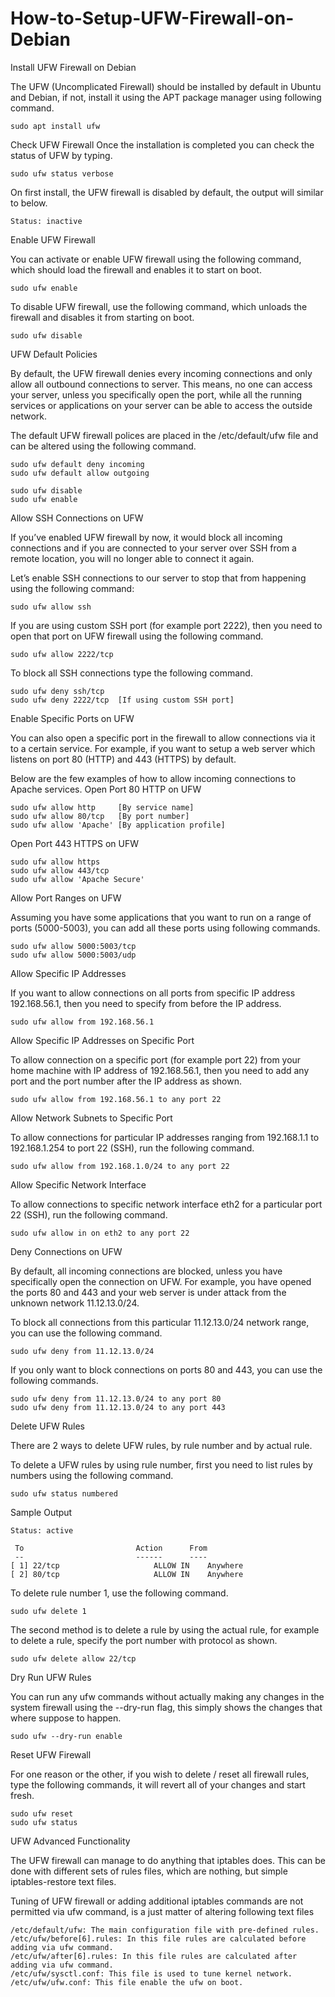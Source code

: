 # How-to-Setup-UFW-Firewall-on-Debian


Install UFW Firewall on Debian

The UFW (Uncomplicated Firewall) should be installed by default in Ubuntu and Debian, if not, install it using the APT package manager using following command.

    sudo apt install ufw

Check UFW Firewall
Once the installation is completed you can check the status of UFW by typing.

    sudo ufw status verbose

On first install, the UFW firewall is disabled by default, the output will similar to below.

    Status: inactive

Enable UFW Firewall

You can activate or enable UFW firewall using the following command, which should load the firewall and enables it to start on boot.

    sudo ufw enable

To disable UFW firewall, use the following command, which unloads the firewall and disables it from starting on boot.

    sudo ufw disable 

UFW Default Policies

By default, the UFW firewall denies every incoming connections and only allow all outbound connections to server. This means, no one can access your server, unless you specifically open the port, while all the running services or applications on your server can be able to access the outside network.

The default UFW firewall polices are placed in the /etc/default/ufw file and can be altered using the following command.

    sudo ufw default deny incoming
    sudo ufw default allow outgoing

    sudo ufw disable
    sudo ufw enable

Allow SSH Connections on UFW

If you’ve enabled UFW firewall by now, it would block all incoming connections and if you are connected to your server over SSH from a remote location, you will no longer able to connect it again.

Let’s enable SSH connections to our server to stop that from happening using the following command:

    sudo ufw allow ssh

If you are using custom SSH port (for example port 2222), then you need to open that port on UFW firewall using the following command.

    sudo ufw allow 2222/tcp

To block all SSH connections type the following command.

    sudo ufw deny ssh/tcp
    sudo ufw deny 2222/tcp  [If using custom SSH port]

Enable Specific Ports on UFW

You can also open a specific port in the firewall to allow connections via it to a certain service. For example, if you want to setup a web server which listens on port 80 (HTTP) and 443 (HTTPS) by default.

Below are the few examples of how to allow incoming connections to Apache services.
Open Port 80 HTTP on UFW

    sudo ufw allow http     [By service name]
    sudo ufw allow 80/tcp   [By port number]
    sudo ufw allow 'Apache' [By application profile]

Open Port 443 HTTPS on UFW

    sudo ufw allow https
    sudo ufw allow 443/tcp
    sudo ufw allow 'Apache Secure'

Allow Port Ranges on UFW

Assuming you have some applications that you want to run on a range of ports (5000-5003), you can add all these ports using following commands.

    sudo ufw allow 5000:5003/tcp
    sudo ufw allow 5000:5003/udp

Allow Specific IP Addresses

If you want to allow connections on all ports from specific IP address 192.168.56.1, then you need to specify from before the IP address.

    sudo ufw allow from 192.168.56.1

Allow Specific IP Addresses on Specific Port

To allow connection on a specific port (for example port 22) from your home machine with IP address of 192.168.56.1, then you need to add any port and the port number after the IP address as shown.

    sudo ufw allow from 192.168.56.1 to any port 22

Allow Network Subnets to Specific Port

To allow connections for particular IP addresses ranging from 192.168.1.1 to 192.168.1.254 to port 22 (SSH), run the following command.

    sudo ufw allow from 192.168.1.0/24 to any port 22

Allow Specific Network Interface

To allow connections to specific network interface eth2 for a particular port 22 (SSH), run the following command.

    sudo ufw allow in on eth2 to any port 22

Deny Connections on UFW

By default, all incoming connections are blocked, unless you have specifically open the connection on UFW. For example, you have opened the ports 80 and 443 and your web server is under attack from the unknown network 11.12.13.0/24.

To block all connections from this particular 11.12.13.0/24 network range, you can use the following command.

    sudo ufw deny from 11.12.13.0/24

If you only want to block connections on ports 80 and 443, you can use the following commands.

    sudo ufw deny from 11.12.13.0/24 to any port 80
    sudo ufw deny from 11.12.13.0/24 to any port 443

Delete UFW Rules

There are 2 ways to delete UFW rules, by rule number and by actual rule.

To delete a UFW rules by using rule number, first you need to list rules by numbers using the following command.

    sudo ufw status numbered

Sample Output

    Status: active

     To                         Action      From
     --                         ------      ----
    [ 1] 22/tcp                     ALLOW IN    Anywhere
    [ 2] 80/tcp                     ALLOW IN    Anywhere

To delete rule number 1, use the following command.

    sudo ufw delete 1

The second method is to delete a rule by using the actual rule, for example to delete a rule, specify the port number with protocol as shown.

    sudo ufw delete allow 22/tcp

Dry Run UFW Rules

You can run any ufw commands without actually making any changes in the system firewall using the --dry-run flag, this simply shows the changes that where suppose to happen.

    sudo ufw --dry-run enable

Reset UFW Firewall

For one reason or the other, if you wish to delete / reset all firewall rules, type the following commands, it will revert all of your changes and start fresh.

    sudo ufw reset
    sudo ufw status

UFW Advanced Functionality

The UFW firewall can manage to do anything that iptables does. This can be done with different sets of rules files, which are nothing, but simple iptables-restore text files.

Tuning of UFW firewall or adding additional iptables commands are not permitted via ufw command, is a just matter of altering following text files

    /etc/default/ufw: The main configuration file with pre-defined rules.
    /etc/ufw/before[6].rules: In this file rules are calculated before adding via ufw command.
    /etc/ufw/after[6].rules: In this file rules are calculated after adding via ufw command.
    /etc/ufw/sysctl.conf: This file is used to tune kernel network.
    /etc/ufw/ufw.conf: This file enable the ufw on boot.

